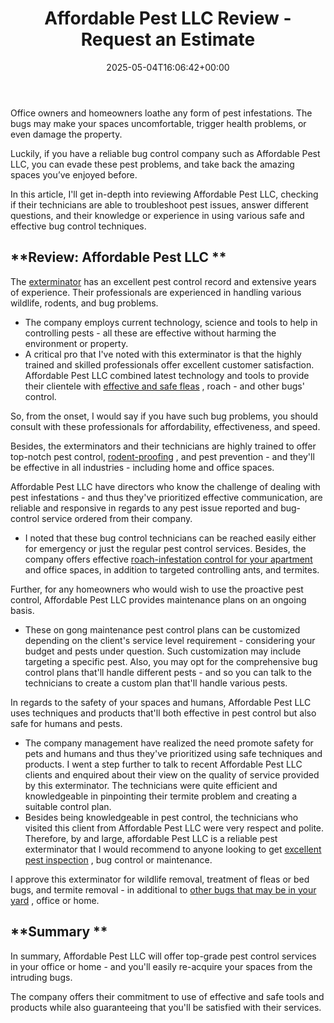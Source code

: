 ﻿---
layout: post
title: Affordable Pest LLC Review - Request an Estimate
date: '2025-05-04T16:06:42+00:00'
categories:
- Exterminators
tags: []
slug: /affordable-pest-llc-review/
lastmod: 2025-05-07T12:21:23+03:00
---

Office owners and homeowners loathe any form of pest infestations. The bugs may make your spaces uncomfortable, trigger health problems, or even damage the property.

Luckily, if you have a reliable bug control company such as Affordable Pest LLC, you can evade these pest problems, and take back the amazing spaces you’ve enjoyed before.

In this article, I'll get in-depth into reviewing Affordable Pest LLC, checking if their technicians are able to troubleshoot pest issues, answer different questions, and their knowledge or experience in using various safe and effective bug control techniques.
## **Review: Affordable Pest LLC **
The
[exterminator](https://pestpolicy.com/how-much-does-an-ant-exterminator-cost/)
has an excellent pest control record and extensive years of experience. Their professionals are experienced in handling various wildlife, rodents, and bug problems.
- The company employs current technology, science and tools to help in controlling pests - all these are effective without harming the environment or property.
- A critical pro that I've noted with this exterminator is that the highly trained and skilled professionals offer excellent customer satisfaction.
Affordable Pest LLC combined latest technology and tools to provide their clientele with
[effective and safe fleas](https://pestpolicy.com/best-fogger-for-fleas/)
, roach - and other bugs' control.

So, from the onset, I would say if you have such bug problems, you should consult with these professionals for affordability, effectiveness, and speed.

Besides, the exterminators and their technicians are highly trained to offer top-notch pest control,
[rodent-proofing](https://pestpolicy.com/best-squirrel-repellent/)
, and pest prevention - and they'll be effective in all industries - including home and office spaces.

Affordable Pest LLC have directors who know the challenge of dealing with pest infestations - and thus they've prioritized effective communication, are reliable and responsive in regards to any pest issue reported and bug-control service ordered from their company.
- I noted that these bug control technicians can be reached easily either for emergency or just the regular pest control services.
Besides, the company offers effective
[roach-infestation control for your apartment](https://pestpolicy.com/best-roach-killer-for-apartments/)
and office spaces, in addition to targeted controlling ants, and termites.

Further, for any homeowners who would wish to use the proactive pest control, Affordable Pest LLC provides maintenance plans on an ongoing basis.
- These on gong maintenance pest control plans can be customized depending on the client's service level requirement - considering your budget and pests under question. Such customization may include targeting a specific pest.
Also, you may opt for the comprehensive bug control plans that'll handle different pests - and so you can talk to the technicians to create a custom plan that'll handle various pests.

In regards to the safety of your spaces and humans, Affordable Pest LLC uses techniques and products that'll both effective in pest control but also safe for humans and pests.
- The company management have realized the need promote safety for pets and humans and thus they've prioritized using safe techniques and products.
I went a step further to talk to recent Affordable Pest LLC clients and enquired about their view on the quality of service provided by this exterminator. The technicians were quite efficient and knowledgeable in pinpointing their termite problem and creating a suitable control plan.
- Besides being knowledgeable in pest control, the technicians who visited this client from Affordable Pest LLC were very respect and polite.
Therefore, by and large, affordable Pest LLC is a reliable pest exterminator that I would recommend to anyone looking to get
[excellent pest inspection](https://pestpolicy.com/termite-inspection-cost/)
, bug control or maintenance.

I approve this exterminator for wildlife removal, treatment of fleas or bed bugs, and termite removal - in additional to
[other bugs that may be in your yard](https://pestpolicy.com/best-flea-spray-for-yard/)
, office or home.
## **Summary **
In summary, Affordable Pest LLC will offer top-grade pest control services in your office or home - and you'll easily re-acquire your spaces from the intruding bugs.

The company offers their commitment to use of effective and safe tools and products while also guaranteeing that you'll be satisfied with their services.